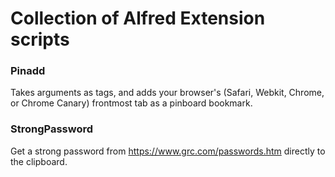 # Collection of Alfred Extension scripts

### Pinadd
Takes arguments as tags, and adds your browser's (Safari, Webkit, Chrome, or Chrome Canary) frontmost tab as a pinboard bookmark.

### StrongPassword
Get a strong password from https://www.grc.com/passwords.htm directly to the clipboard.
